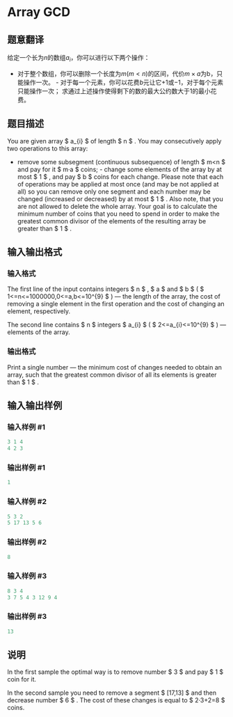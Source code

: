 # Array GCD

## 题意翻译

给定一个长为$n$的数组$a_i$，你可以进行以下两个操作：

- 对于整个数组，你可以删除一个长度为$m(m<n)$的区间，代价$m\times a$为b，只能操作一次。 - 对于每一个元素，你可以花费$b$元让它$+1$或$-1$，对于每个元素只能操作一次； 求通过上述操作使得剩下的数的最大公约数大于1的最小花费。

## 题目描述

You are given array $ a_{i} $ of length $ n $ . You may consecutively apply two operations to this array:

- remove some subsegment (continuous subsequence) of length $ m<n $ and pay for it $ m·a $ coins; - change some elements of the array by at most $ 1 $ , and pay $ b $ coins for each change. Please note that each of operations may be applied at most once (and may be not applied at all) so you can remove only one segment and each number may be changed (increased or decreased) by at most $ 1 $ . Also note, that you are not allowed to delete the whole array. Your goal is to calculate the minimum number of coins that you need to spend in order to make the greatest common divisor of the elements of the resulting array be greater than $ 1 $ .

## 输入输出格式

### 输入格式

The first line of the input contains integers $ n $ , $ a $ and $ b $ ( $ 1<=n<=1000000,0<=a,b<=10^{9} $ ) — the length of the array, the cost of removing a single element in the first operation and the cost of changing an element, respectively.

The second line contains $ n $ integers $ a_{i} $ ( $ 2<=a_{i}<=10^{9} $ ) — elements of the array.

### 输出格式

Print a single number — the minimum cost of changes needed to obtain an array, such that the greatest common divisor of all its elements is greater than $ 1 $ .

## 输入输出样例

### 输入样例 #1

```cpp
3 1 4
4 2 3

```
### 输出样例 #1

```cpp
1

```
### 输入样例 #2

```cpp
5 3 2
5 17 13 5 6

```
### 输出样例 #2

```cpp
8

```
### 输入样例 #3

```cpp
8 3 4
3 7 5 4 3 12 9 4

```
### 输出样例 #3

```cpp
13

```
## 说明

In the first sample the optimal way is to remove number $ 3 $ and pay $ 1 $ coin for it.

In the second sample you need to remove a segment $ [17,13] $ and then decrease number $ 6 $ . The cost of these changes is equal to $ 2·3+2=8 $ coins.

